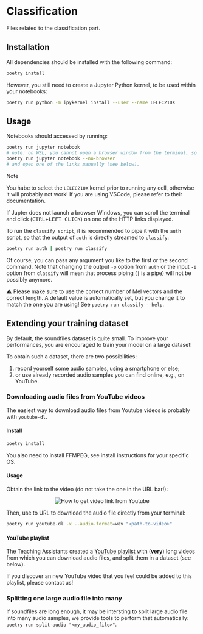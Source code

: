 # Classification

Files related to the classification part.

## Installation

All dependencies should be installed with the following command:

```bash
poetry install
```

However, you still need to create a Jupyter Python kernel, to be used
within your notebooks:

```bash
poetry run python -m ipykernel install --user --name LELEC210X
```

## Usage

Notebooks should accessed by running:

```bash
poetry run jupyter notebook
# note: on WSL, you cannot open a browser window from the terminal, so run instead
poetry run jupyter notebook --no-browser
# and open one of the links manually (see below).
```

> [!NOTE]
> You habe to select the `LELEC210X` kernel prior to running any cell,
> otherwise it will probably not work! If you are using VSCode, please
> refer to their documentation.

If Jupter does not launch a browser Windows, you can scroll the terminal
and click (<kbd>CTRL</kbd>+<kbd>LEFT CLICK</kbd>) on one of the HTTP links displayed.

To run the `classify script`, it is recommended to pipe it with the `auth` script, so that the output of `auth` is
directly streamed to `classify`:

```bash
poetry run auth | poetry run classify
```

Of course, you can pass any argument you like to the first or the second command.
Note that changing the output `-o` option from `auth` or the input `-i` option from `classify`
will mean that process piping (`|` is a pipe) will not be possibly anymore.

:warning: Please make sure to use the correct number of Mel vectors and the correct length. A default value is automatically set, but you change it
to match the one you are using! See `poetry run classify --help`.

## Extending your training dataset

By default, the soundfiles dataset is quite small. To improve your performances,
you are encouraged to train your model on a large dataset!

To obtain such a dataset, there are two possibilities:

1. record yourself some audio samples, using a smartphone or else;
2. or use already recorded audio samples you can find online, e.g., on YouTube.

### Downloading audio files from YouTube videos

The easiest way to download audio files from Youtube videos is probably with
`youtube-dl`.

#### Install

```bash
poetry install
```

You also need to install FFMPEG, see install instructions for
your specific OS.

#### Usage

Obtain the link to the video (do not take the one in the URL bar!):

<div align="center">
<img src="https://github.com/LELEC210X/LELEC210X/assets/27275099/a561bf41-98fe-41b3-9844-cd33470c517b" alt="How to get video link from Youtube">
</div>

Then, use to URL to download the audio file directly from your terminal:

```bash
poetry run youtube-dl -x --audio-format=wav "<path-to-video>"
```

#### YouTube playlist

The Teaching Assistants created a 
[YouTube playlist](https://youtube.com/playlist?list=PLK2PsMuicSN8Y7ovsXjypFADW5EeGVn36&si=SKMsifoMk8CKnWet)
with (**very**) long videos from which you can download audio files,
and split them in a dataset (see below).

If you discover an new YouTube video that you feel could be added to this playlist,
please contact us!

### Splitting one large audio file into many

If soundfiles are long enough, it may be intersting to split large audio file into many audio samples,
we provide tools to perform that automatically: `poetry run split-audio "<my_audio_file>"`.
